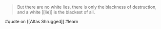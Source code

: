 > But there are no white lies, there is only the blackness of destruction, and a white [[lie]] is the blackest of all.

#quote on [[Altas Shrugged]] #learn
